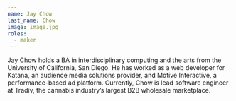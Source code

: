```yaml
---
name: Jay Chow
last_name: Chow
image: image.jpg
roles:
  - maker
---
```

Jay Chow holds a BA in interdisciplinary computing and the arts from the University of California, San Diego. He has worked as a web developer for Katana, an audience media solutions provider, and Motive Interactive, a performance-based ad platform. Currently, Chow is lead software engineer at Tradiv, the cannabis industry’s largest B2B wholesale marketplace.
